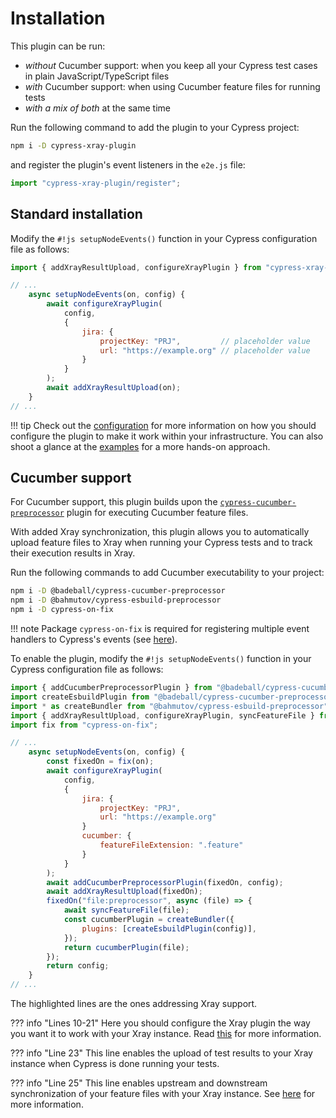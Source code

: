 # Installation

This plugin can be run:

- *without* Cucumber support: when you keep all your Cypress test cases in plain JavaScript/TypeScript files
- *with* Cucumber support: when using Cucumber feature files for running tests
- *with a mix of both* at the same time

Run the following command to add the plugin to your Cypress project:

```sh
npm i -D cypress-xray-plugin
```

and register the plugin's event listeners in the `e2e.js` file:

```js
import "cypress-xray-plugin/register";
```

## Standard installation

Modify the `#!js setupNodeEvents()` function in your Cypress configuration file as follows:

```js
import { addXrayResultUpload, configureXrayPlugin } from "cypress-xray-plugin";

// ...
    async setupNodeEvents(on, config) {
        await configureXrayPlugin(
            config,
            {
                jira: {
                    projectKey: "PRJ",         // placeholder value
                    url: "https://example.org" // placeholder value
                }
            }
        );
        await addXrayResultUpload(on);
    }
// ...
```

!!! tip
    Check out the [configuration](../configuration/introduction.md) for more information on how you should configure the plugin to make it work within your infrastructure.
    You can also shoot a glance at the [examples](../guides/uploadTestResults.md#how-it-works) for a more hands-on approach.

## Cucumber support

For Cucumber support, this plugin builds upon the [`cypress-cucumber-preprocessor`](https://github.com/badeball/cypress-cucumber-preprocessor) plugin for executing Cucumber feature files.

With added Xray synchronization, this plugin allows you to automatically upload feature files to Xray when running your Cypress tests and to track their execution results in Xray.

Run the following commands to add Cucumber executability to your project:

```sh
npm i -D @badeball/cypress-cucumber-preprocessor
npm i -D @bahmutov/cypress-esbuild-preprocessor
npm i -D cypress-on-fix
```

!!! note
    Package `cypress-on-fix` is required for registering multiple event handlers to Cypress's events (see [here](https://github.com/badeball/cypress-cucumber-preprocessor/blob/master/docs/event-handlers.md)).

To enable the plugin, modify the `#!js setupNodeEvents()` function in your Cypress configuration file as follows:

```js hl_lines="10-21 23 25"
import { addCucumberPreprocessorPlugin } from "@badeball/cypress-cucumber-preprocessor";
import createEsbuildPlugin from "@badeball/cypress-cucumber-preprocessor/esbuild";
import * as createBundler from "@bahmutov/cypress-esbuild-preprocessor";
import { addXrayResultUpload, configureXrayPlugin, syncFeatureFile } from "cypress-xray-plugin";
import fix from "cypress-on-fix";

// ...
    async setupNodeEvents(on, config) {
        const fixedOn = fix(on);
        await configureXrayPlugin(
            config,
            {
                jira: {
                    projectKey: "PRJ",
                    url: "https://example.org"
                }
                cucumber: {
                    featureFileExtension: ".feature"
                }
            }
        );
        await addCucumberPreprocessorPlugin(fixedOn, config);
        await addXrayResultUpload(fixedOn);
        fixedOn("file:preprocessor", async (file) => {
            await syncFeatureFile(file);
            const cucumberPlugin = createBundler({
                plugins: [createEsbuildPlugin(config)],
            });
            return cucumberPlugin(file);
        });
        return config;
    }
// ...
```

The highlighted lines are the ones addressing Xray support.

??? info "Lines 10-21"
    Here you should configure the Xray plugin the way you want it to work with your Xray instance.
    Read [this](../configuration/introduction.md) for more information.

??? info "Line 23"
    This line enables the upload of test results to your Xray instance when Cypress is done running your tests.

??? info "Line 25"
    This line enables upstream and downstream synchronization of your feature files with your Xray instance.
    See [here](../guides/featureFileSynchronization.md) for more information.

